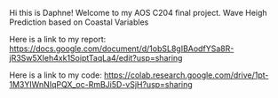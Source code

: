 Hi this is Daphne! Welcome to my AOS C204 final project. 
Wave Heigh Prediction based on Coastal Variables

Here is a link to my report: https://docs.google.com/document/d/1obSL8gIBAodfYSa8R-jR3Sw5XIeh4xk1SoiptTaqLa4/edit?usp=sharing

Here is a link to my code: https://colab.research.google.com/drive/1pt-1M3YIWnNIqPQX_oc-RmBJi5D-vSjH?usp=sharing

